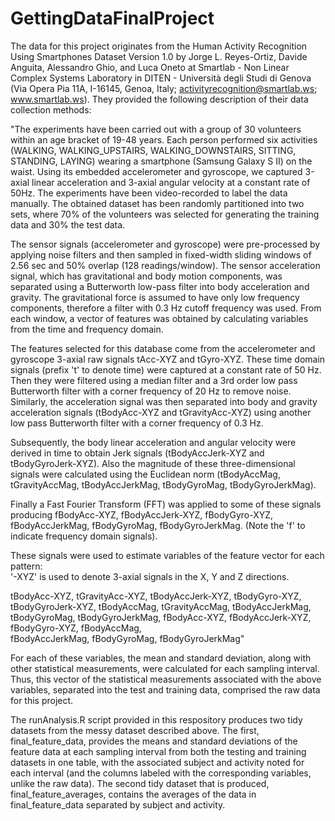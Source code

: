 # GettingDataFinalProject

 The data for this project originates from the Human Activity Recognition Using Smartphones Dataset Version 1.0 by Jorge L. Reyes-Ortiz, Davide Anguita, Alessandro Ghio, and Luca Oneto at Smartlab - Non Linear Complex Systems Laboratory in DITEN - Università degli Studi di Genova (Via Opera Pia 11A, I-16145, Genoa, Italy; activityrecognition@smartlab.ws; www.smartlab.ws). They provided the following description of their data collection methods:
 
 "The experiments have been carried out with a group of 30 volunteers within an age bracket of 19-48 years. Each person performed six activities (WALKING, WALKING_UPSTAIRS, WALKING_DOWNSTAIRS, SITTING, STANDING, LAYING) wearing a smartphone (Samsung Galaxy S II) on the waist. Using its embedded accelerometer and gyroscope, we captured 3-axial linear acceleration and 3-axial angular velocity at a constant rate of 50Hz. The experiments have been video-recorded to label the data manually. The obtained dataset has been randomly partitioned into two sets, where 70% of the volunteers was selected for generating the training data and 30% the test data. 

The sensor signals (accelerometer and gyroscope) were pre-processed by applying noise filters and then sampled in fixed-width sliding windows of 2.56 sec and 50% overlap (128 readings/window). The sensor acceleration signal, which has gravitational and body motion components, was separated using a Butterworth low-pass filter into body acceleration and gravity. The gravitational force is assumed to have only low frequency components, therefore a filter with 0.3 Hz cutoff frequency was used. From each window, a vector of features was obtained by calculating variables from the time and frequency domain.

The features selected for this database come from the accelerometer and gyroscope 3-axial raw signals tAcc-XYZ and tGyro-XYZ. These time domain signals (prefix 't' to denote time) were captured at a constant rate of 50 Hz. Then they were filtered using a median filter and a 3rd order low pass Butterworth filter with a corner frequency of 20 Hz to remove noise. Similarly, the acceleration signal was then separated into body and gravity acceleration signals (tBodyAcc-XYZ and tGravityAcc-XYZ) using another low pass Butterworth filter with a corner frequency of 0.3 Hz. 

Subsequently, the body linear acceleration and angular velocity were derived in time to obtain Jerk signals (tBodyAccJerk-XYZ and tBodyGyroJerk-XYZ). Also the magnitude of these three-dimensional signals were calculated using the Euclidean norm (tBodyAccMag, tGravityAccMag, tBodyAccJerkMag, tBodyGyroMag, tBodyGyroJerkMag). 

Finally a Fast Fourier Transform (FFT) was applied to some of these signals producing fBodyAcc-XYZ, fBodyAccJerk-XYZ, fBodyGyro-XYZ, fBodyAccJerkMag, fBodyGyroMag, fBodyGyroJerkMag. (Note the 'f' to indicate frequency domain signals). 

These signals were used to estimate variables of the feature vector for each pattern:  
'-XYZ' is used to denote 3-axial signals in the X, Y and Z directions.

tBodyAcc-XYZ, 
tGravityAcc-XYZ, 
tBodyAccJerk-XYZ, 
tBodyGyro-XYZ, 
tBodyGyroJerk-XYZ, 
tBodyAccMag, 
tGravityAccMag, 
tBodyAccJerkMag, 
tBodyGyroMag, 
tBodyGyroJerkMag, 
fBodyAcc-XYZ, 
fBodyAccJerk-XYZ, 
fBodyGyro-XYZ, 
fBodyAccMag,  
fBodyAccJerkMag, 
fBodyGyroMag, 
fBodyGyroJerkMag" 

For each of these variables, the mean and standard deviation, along with other statistical measurements, were calculated for each sampling interval. Thus, this vector of the statistical measurements associated with the above variables, separated into the test and training data, comprised the raw data for this project.

The runAnalysis.R script provided in this respository produces two tidy datasets from the messy dataset described above. The first, final_feature_data, provides the means and standard deviations of the feature data at each sampling interval from both the testing and training datasets in one table, with the associated subject and activity noted for each interval (and the columns labeled with the corresponding variables, unlike the raw data). The second tidy dataset that is produced, final_feature_averages, contains the averages of the data in final_feature_data separated by subject and activity.
